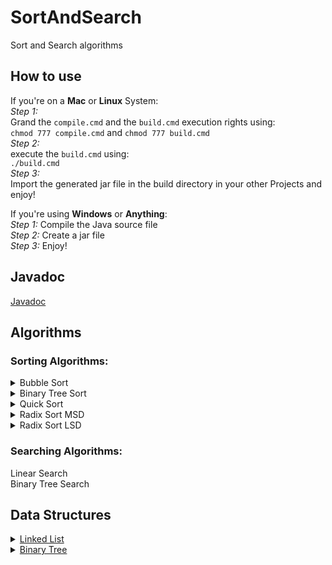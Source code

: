 # SortAndSearch
Sort and Search algorithms

## How to use
If you're on a **Mac** or **Linux** System:<br />
_Step 1:_<br />
Grand the ```compile.cmd``` and the ```build.cmd``` execution rights using:<br />
```chmod 777 compile.cmd``` and ```chmod 777 build.cmd```<br />
_Step 2:_<br />
execute the ```build.cmd``` using:<br />
```./build.cmd```<br />
_Step 3:_<br />
Import the generated jar file in the build directory in your other Projects and enjoy!

If you're using **Windows** or **Anything**:<br />
_Step 1:_ Compile the Java source file<br />
_Step 2:_ Create a jar file<br />
_Step 3:_ Enjoy!

## Javadoc
[Javadoc](https://severin-nitsche.github.io/SortAndSearch/SortAndSearch/doc)

## Algorithms

### Sorting Algorithms:

<details>
  <summary>Bubble Sort</summary>
  <p>Bubble Sort works by going through a list and comparing adjacent elements and swapping them if unsorted. This procedure is repeated until the list is fully sorted.</p>
</details>
<details>
  <summary>Binary Tree Sort</summary>
  <p>Binary Tree Sort works by going through a list and inserting its elements into a tree structure, which, branching out from one root node, consists of several nodes that, besides one value, each keep two references: One to a node with a higher value, and anotherone to a node with a lower value. If one imagines the higher value references as branching out right and the lower value references as branching out left, themost right node in the newly populated tree includes the highest and the most left the lowest value. Knowing this its a breeze to desolve the tree and obtain a sorted list.</p>
</details>
<details>
  <summary>Quick Sort</summary>
  <p>Quick Sort works by choosing a pivot Element from the unsorted list and then creating two lists, one with all values that are lower than the pivot and another one with all values that are higher than the pivot. Quick Sort is then used on this lists again and the result of them is then concatenated to each other with the pivot in the middle. This recursive behavior will only be terminated when the list given to Quick Sort is fully sorted.</p>
</details>
<details>
  <summary>Radix Sort MSD</summary>
  <p>Radix Sort MSD works by grouping the values of a list together depending on their Most Significant Digit, theses groups are than grouped even further until there is no digit left. Then all the tiny Groups are concatenated in order again.</p>
</details>
<details>
  <summary>Radix Sort LSD</summary>
  <p>Radix Sort LSD works by grouping the values of a list together depending on their lowest significant digit. These emerged groups are then concatenated in order and the process is repeated with the next more significant digit.</p>
</details>

### Searching Algorithms:

Linear Search<br />
Binary Tree Search<br />

## Data Structures

<details>
  <summary><a href="https://severin-nitsche.github.io/SortAndSearch/SortAndSearch/doc/severinnitsche/com/github/SortAndSearch.LinkedList.html">Linked List</a> </summary>
  <p>A Linked List is a data structure that consists of several nodes that each contain a reference to the next element in the chain.</p>
</details>
<details>
  <summary><a href="https://severin-nitsche.github.io/SortAndSearch/SortAndSearch/doc/severinnitsche/com/github/SortAndSearch.BinaryTree.html">Binary Tree</a>
  </summary>
  <p>...a tree structure, which, branching out from one root node, consists of several nodes that, besides one value, each keep two references: One to a node with a higher value, and anotherone to a node with a lower value...</p>
</details>
